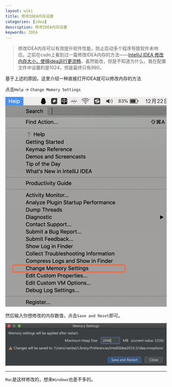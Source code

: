 ```yaml
---
layout: wiki
title: 修改IDEA内存设置
categories: [idea]
description: 修改IDEA内存设置
keywords: IDEA
---
```


> 修改IDEA内存可以有效提升软件性能，防止启动多个程序导致软件未响应。之前在csdn上看到过一篇修改IDEA内存的方法——[IntelliJ IDEA 修改内存大小，使得idea运行更流畅](https://blog.csdn.net/qq_27093465/article/details/81947933)，虽然能改，但是不知道为什么，我在配置文件中设置的是1024，但是最终只有990。

基于上述的原因，这里介绍一种直接打开IDEA就可以修改内存的方法

点击`Help` -> `Change Memory Settings`

![modify-memory](/images/wiki/modify-memory.png)

然后输入你想修改的内存数值，点击`Save and Reset`即可。

![modify-memory2](/images/wiki/modify-memory2.png)

------
`Mac`是这样修改的，想来`Windows`也差不多的。